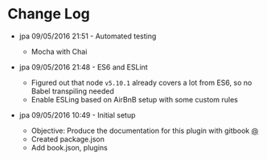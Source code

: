 # Change Log

* jpa 09/05/2016 21:51 - Automated testing
    * Mocha with Chai

* jpa 09/05/2016 21:48 - ES6 and ESLint
    * Figured out that node `v5.10.1` already covers a lot from ES6, so no Babel transpiling needed
    * Enable ESLing based on AirBnB setup with some custom rules    
    
* jpa 09/05/2016 10:49 - Initial setup
    * Objective: Produce the documentation for this plugin with gitbook [@](docs/Gitbook_For_Documentation.md)
    * Created package.json
    * Add book.json, plugins
 